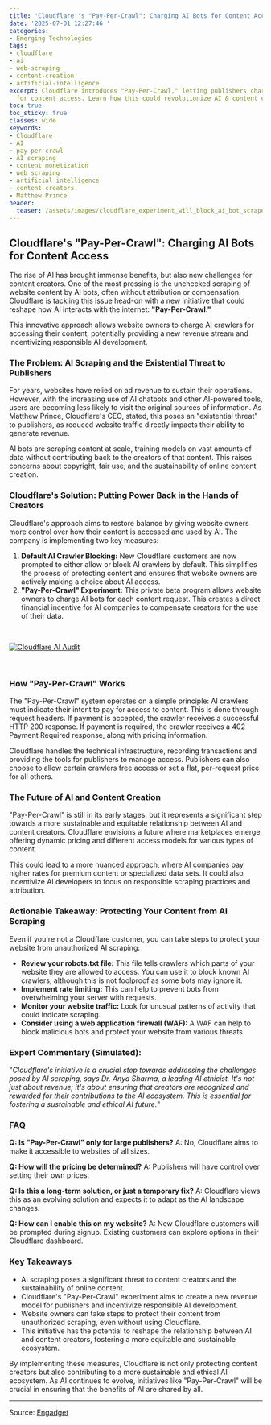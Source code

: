 ```yaml
---
title: 'Cloudflare''s "Pay-Per-Crawl": Charging AI Bots for Content Access'
date: '2025-07-01 12:27:46 '
categories:
- Emerging Technologies
tags:
- cloudflare
- ai
- web-scraping
- content-creation
- artificial-intelligence
excerpt: Cloudflare introduces "Pay-Per-Crawl," letting publishers charge AI bots
  for content access. Learn how this could revolutionize AI & content creation.
toc: true
toc_sticky: true
classes: wide
keywords:
- Cloudflare
- AI
- pay-per-crawl
- AI scraping
- content monetization
- web scraping
- artificial intelligence
- content creators
- Matthew Prince
header:
  teaser: /assets/images/cloudflare_experiment_will_block_ai_bot_scrapers_u_20250701122745.jpg
---
```


## Cloudflare's "Pay-Per-Crawl": Charging AI Bots for Content Access

The rise of AI has brought immense benefits, but also new challenges for content creators. One of the most pressing is the unchecked scraping of website content by AI bots, often without attribution or compensation. Cloudflare is tackling this issue head-on with a new initiative that could reshape how AI interacts with the internet: **"Pay-Per-Crawl."**

This innovative approach allows website owners to charge AI crawlers for accessing their content, potentially providing a new revenue stream and incentivizing responsible AI development.

### The Problem: AI Scraping and the Existential Threat to Publishers

For years, websites have relied on ad revenue to sustain their operations. However, with the increasing use of AI chatbots and other AI-powered tools, users are becoming less likely to visit the original sources of information. As Matthew Prince, Cloudflare's CEO, stated, this poses an "existential threat" to publishers, as reduced website traffic directly impacts their ability to generate revenue.

AI bots are scraping content at scale, training models on vast amounts of data without contributing back to the creators of that content. This raises concerns about copyright, fair use, and the sustainability of online content creation.

### Cloudflare's Solution: Putting Power Back in the Hands of Creators

Cloudflare's approach aims to restore balance by giving website owners more control over how their content is accessed and used by AI. The company is implementing two key measures:

1.  **Default AI Crawler Blocking:** New Cloudflare customers are now prompted to either allow or block AI crawlers by default. This simplifies the process of protecting content and ensures that website owners are actively making a choice about AI access.
2.  **"Pay-Per-Crawl" Experiment:** This private beta program allows website owners to charge AI bots for each content request. This creates a direct financial incentive for AI companies to compensate creators for the use of their data.

<br>

[![Cloudflare AI Audit](https://o.aolcdn.com/images/dims?image_uri=https%3A%2F%2Fs.yimg.com%2Fos%2Fcreatr-uploaded-images%2F2025-07%2F22faabd0-566e-11f0-bf3f-ba6a75ee68a9&resize=1400%2C933&client=19f2b5e49a271b2bde77&signature=286d533487ae6433d890e42f2fc48f638df93d60)]()

<br>

### How "Pay-Per-Crawl" Works

The "Pay-Per-Crawl" system operates on a simple principle: AI crawlers must indicate their intent to pay for access to content. This is done through request headers. If payment is accepted, the crawler receives a successful HTTP 200 response. If payment is required, the crawler receives a 402 Payment Required response, along with pricing information.

Cloudflare handles the technical infrastructure, recording transactions and providing the tools for publishers to manage access. Publishers can also choose to allow certain crawlers free access or set a flat, per-request price for all others.

### The Future of AI and Content Creation

"Pay-Per-Crawl" is still in its early stages, but it represents a significant step towards a more sustainable and equitable relationship between AI and content creators. Cloudflare envisions a future where marketplaces emerge, offering dynamic pricing and different access models for various types of content.

This could lead to a more nuanced approach, where AI companies pay higher rates for premium content or specialized data sets. It could also incentivize AI developers to focus on responsible scraping practices and attribution.

### Actionable Takeaway: Protecting Your Content from AI Scraping

Even if you're not a Cloudflare customer, you can take steps to protect your website from unauthorized AI scraping:

*   **Review your robots.txt file:** This file tells crawlers which parts of your website they are allowed to access. You can use it to block known AI crawlers, although this is not foolproof as some bots may ignore it.
*   **Implement rate limiting:** This can help to prevent bots from overwhelming your server with requests.
*   **Monitor your website traffic:** Look for unusual patterns of activity that could indicate scraping.
*   **Consider using a web application firewall (WAF):** A WAF can help to block malicious bots and protect your website from various threats.

### Expert Commentary (Simulated):

"*Cloudflare's initiative is a crucial step towards addressing the challenges posed by AI scraping, says Dr. Anya Sharma, a leading AI ethicist. It's not just about revenue; it's about ensuring that creators are recognized and rewarded for their contributions to the AI ecosystem. This is essential for fostering a sustainable and ethical AI future.*"

### FAQ

**Q: Is "Pay-Per-Crawl" only for large publishers?**
A: No, Cloudflare aims to make it accessible to websites of all sizes.

**Q: How will the pricing be determined?**
A: Publishers will have control over setting their own prices.

**Q: Is this a long-term solution, or just a temporary fix?**
A: Cloudflare views this as an evolving solution and expects it to adapt as the AI landscape changes.

**Q: How can I enable this on my website?**
A: New Cloudflare customers will be prompted during signup. Existing customers can explore options in their Cloudflare dashboard.

### Key Takeaways

*   AI scraping poses a significant threat to content creators and the sustainability of online content.
*   Cloudflare's "Pay-Per-Crawl" experiment aims to create a new revenue model for publishers and incentivize responsible AI development.
*   Website owners can take steps to protect their content from unauthorized scraping, even without using Cloudflare.
*   This initiative has the potential to reshape the relationship between AI and content creators, fostering a more equitable and sustainable ecosystem.

By implementing these measures, Cloudflare is not only protecting content creators but also contributing to a more sustainable and ethical AI ecosystem. As AI continues to evolve, initiatives like "Pay-Per-Crawl" will be crucial in ensuring that the benefits of AI are shared by all.

---

Source: [Engadget](https://www.engadget.com/ai/cloudflare-experiment-will-block-ai-bot-scrapers-unless-they-pay-a-fee-121523327.html?src=rss)